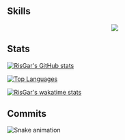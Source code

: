 ## Skills

<p align="center">
  <a href="https://skillicons.dev">
    <img src="https://skillicons.dev/icons?i=elixir,ts,rust,go,svelte,astro,tailwind,tauri,crystal,haskell,emacs,neovim,vscode" />
  </a>
</p>

## Stats

[![RisGar's GitHub stats](https://github-readme-stats.vercel.app/api?username=RisGar&count_private=true&show_icons=true&theme=ayu-mirage&bg_color=00000000)](https://github.com/RisGar?tab=repositories)

[![Top Languages](https://github-readme-stats.vercel.app/api/top-langs/?username=RisGar&layout=compact&theme=ayu-mirage&bg_color=00000000&exclude_repo=docs)](https://github.com/RisGar?tab=repositories)

[![RisGar's wakatime stats](https://github-readme-stats.vercel.app/api/wakatime?username=RisGar&theme=ayu-mirage&bg_color=00000000&layout=compact&hide=["other"])](https://wakatime.com/@RisGar)

## Commits

![Snake animation](https://github.com/RisGar/RisGar/blob/output/github-contribution-grid-snake.svg)
